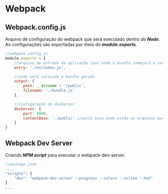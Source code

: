 # Webpack

## Webpack.config.js

Arquivo de configuração do webpack que será executado dentro do **_Node_**. As configurações são exportadas por meio do **_module.exports_**.

```javascript
//webpack.config.js
module.exports = {
    //arquivo de entrada da aplicação (por onde o bundle começará a ser executado)
    entry: './ex/index.js',

    //onde será colocado o bundle gerado
    output: {
        path: __dirname + '/public',
        filename: './bundle.js'
    },

    //configuração do devServer
    devServer: {
        port: 8080,
        contentBase: './public' //pasta base onde estão os arquivos que serão carregados
    }
}
```

## Webpack Dev Server

Criando **_NPM script_** para executar o webpack-dev-server.

```javascript
//package.json
....
"scripts": {
    "dev": "webpack-dev-server --progress --colors --inline --hot"
}
....
````